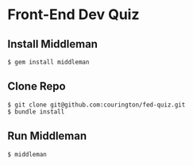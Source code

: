 # Front-End Dev Quiz #

## Install Middleman ##

    $ gem install middleman

## Clone Repo ##

    $ git clone git@github.com:courington/fed-quiz.git
    $ bundle install

## Run Middleman ##

    $ middleman

